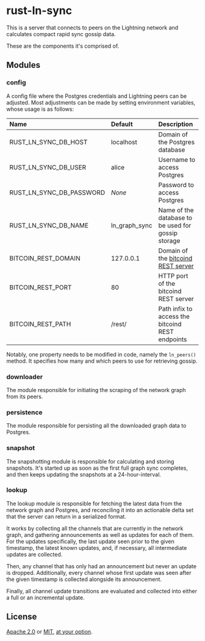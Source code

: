 # rust-ln-sync

This is a server that connects to peers on the Lightning network and calculates compact rapid sync
gossip data.

These are the components it's comprised of.

## Modules

### config

A config file where the Postgres credentials and Lightning peers can be adjusted. Most adjustments
can be made by setting environment variables, whose usage is as follows:

| Name                     | Default       | Description                                                                                                |
|:-------------------------|:--------------|:-----------------------------------------------------------------------------------------------------------|
| RUST_LN_SYNC_DB_HOST     | localhost     | Domain of the Postgres database                                                                            |
| RUST_LN_SYNC_DB_USER     | alice         | Username to access Postgres                                                                                |
| RUST_LN_SYNC_DB_PASSWORD | _None_        | Password to access Postgres                                                                                |
| RUST_LN_SYNC_DB_NAME     | ln_graph_sync | Name of the database to be used for gossip storage                                                         |
| BITCOIN_REST_DOMAIN      | 127.0.0.1     | Domain of the [bitcoind REST server](https://github.com/bitcoin/bitcoin/blob/master/doc/REST-interface.md) |
| BITCOIN_REST_PORT        | 80            | HTTP port of the bitcoind REST server                                                                      |
| BITCOIN_REST_PATH        | /rest/        | Path infix to access the bitcoind REST endpoints                                                           |

Notably, one property needs to be modified in code, namely the `ln_peers()` method. It specifies how
many and which peers to use for retrieving gossip.

### downloader

The module responsible for initiating the scraping of the network graph from its peers.

### persistence

The module responsible for persisting all the downloaded graph data to Postgres.

### snapshot

The snapshotting module is responsible for calculating and storing snapshots. It's started up
as soon as the first full graph sync completes, and then keeps updating the snapshots at a
24-hour-interval.

### lookup

The lookup module is responsible for fetching the latest data from the network graph and Postgres,
and reconciling it into an actionable delta set that the server can return in a serialized format.

It works by collecting all the channels that are currently in the network graph, and gathering
announcements as well as updates for each of them. For the updates specifically, the last update
seen prior to the given timestamp, the latest known updates, and, if necessary, all intermediate
updates are collected.

Then, any channel that has only had an announcement but never an update is dropped. Additionally,
every channel whose first update was seen after the given timestamp is collected alongside its
announcement.

Finally, all channel update transitions are evaluated and collected into either a full or an
incremental update.

## License

[Apache 2.0](LICENSE-APACHE.md) or [MIT](LICENSE-MIT.md), [at your option](LICENSE.md).
